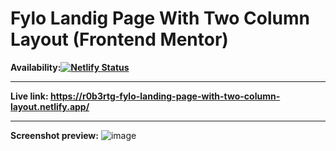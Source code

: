 # Fylo Landig Page With Two Column Layout (Frontend Mentor)

**Availability:[![Netlify Status](https://api.netlify.com/api/v1/badges/29652a15-2951-4640-9a32-a14719bd9cb3/deploy-status)](https://app.netlify.com/sites/r0b3rtg-fylo-landing-page-with-two-column-layout/deploys)**

---

**Live link: <https://r0b3rtg-fylo-landing-page-with-two-column-layout.netlify.app/>**

---

**Screenshot preview:**
![image](https://user-images.githubusercontent.com/54260004/147661900-9b3fd1ac-0765-49e2-ab55-8af3f1da4009.png)
